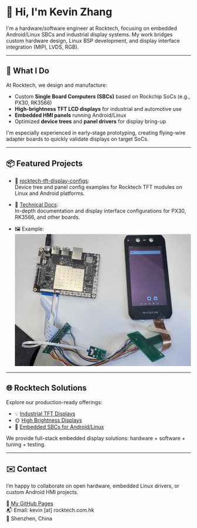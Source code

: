 # 👋 Hi, I'm Kevin Zhang

I'm a hardware/software engineer at Rocktech, focusing on embedded Android/Linux SBCs and industrial display systems. My work bridges custom hardware design, Linux BSP development, and display interface integration (MIPI, LVDS, RGB).

---

## 🧠 What I Do

At Rocktech, we design and manufacture:

- Custom **Single Board Computers (SBCs)** based on Rockchip SoCs (e.g., PX30, RK3566)
- **High-brightness TFT LCD displays** for industrial and automotive use
- **Embedded HMI panels** running Android/Linux
- Optimized **device trees** and **panel drivers** for display bring-up

I'm especially experienced in early-stage prototyping, creating flying-wire adapter boards to quickly validate displays on target SoCs.

---

## 📦 Featured Projects

- 🔧 [rocktech-tft-display-configs](https://github.com/Kevin109/rocktech-tft-display-configs):  
  Device tree and panel config examples for Rocktech TFT modules on Linux and Android platforms.

- 📘 [Technical Docs](https://kevin109.github.io/docs):  
  In-depth documentation and display interface configurations for PX30, RK3566, and other boards.

- 🖼️ Example:  
  ![RK050BHD335 with PX30 SBC](https://github.com/Kevin109/rocktech-tft-display-configs/blob/main/RK050BHD335/rocktech-RK050BHD335-PX30.JPG)

---

## 🌐 Rocktech Solutions

Explore our production-ready offerings:

- 💡 [Industrial TFT Displays](https://www.rocktech.com.hk/industrial-tft-displays/)
- 🌞 [High Brightness Displays](https://www.rocktech.com.hk/high-brightness-displays/)
- 🧩 [Embedded SBCs for Android/Linux](https://www.rocktech.com.hk/embedded-single-board-computers/)

We provide full-stack embedded display solutions: hardware + software + tuning + testing.

---

## ✉️ Contact

I’m happy to collaborate on open hardware, embedded Linux drivers, or custom Android HMI projects.

📧 [My GitHub Pages](https://kevin109.github.io/docs)  
📬 Email: kevin [at] rocktech.com.hk  
📍 Shenzhen, China
